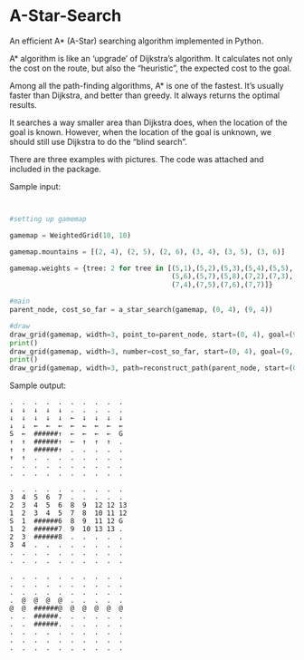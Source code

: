 # A-Star-Search
An efficient A* (A-Star) searching algorithm implemented in Python.

A* algorithm is like an ‘upgrade’ of Dijkstra’s algorithm. It calculates not only the cost on the route, but also the “heuristic”, the expected cost to the goal.

Among all the path-finding algorithms, A* is one of the fastest. It’s usually faster than Dijkstra, and better than greedy. It always returns the optimal results.

It searches a way smaller area than Dijkstra does, when the location of the goal is known. However, when the location of the goal is unknown, we should still use Dijkstra to do the “blind search”.

There are three examples with pictures. The code was attached and included in the package.

Sample input:

```python


#setting up gamemap

gamemap = WeightedGrid(10, 10)

gamemap.mountains = [(2, 4), (2, 5), (2, 6), (3, 4), (3, 5), (3, 6)]

gamemap.weights = {tree: 2 for tree in [(5,1),(5,2),(5,3),(5,4),(5,5),
                                        (5,6),(5,7),(5,8),(7,2),(7,3),
                                        (7,4),(7,5),(7,6),(7,7)]}

#main
parent_node, cost_so_far = a_star_search(gamemap, (0, 4), (9, 4))

#draw
draw_grid(gamemap, width=3, point_to=parent_node, start=(0, 4), goal=(9, 4))
print()
draw_grid(gamemap, width=3, number=cost_so_far, start=(0, 4), goal=(9, 4))
print()
draw_grid(gamemap, width=3, path=reconstruct_path(parent_node, start=(0, 4), goal=(9, 4)))

```
Sample output:
```
.  .  .  .  .  .  .  .  .  .  
↓  ↓  ↓  ↓  ↓  .  .  .  .  .  
↓  ↓  ↓  ↓  ↓  ←  ↓  ↓  ↓  ↓  
↓  ↓  ←  ←  ←  ←  ←  ←  ←  ←  
S  ←  ######↑  ←  ←  ←  ←  G  
↑  ↑  ######↑  ←  ↑  ↑  ↑  .  
↑  ↑  ######↑  .  .  .  .  .  
↑  ↑  .  .  .  .  .  .  .  .  
.  .  .  .  .  .  .  .  .  .  
.  .  .  .  .  .  .  .  .  .  

.  .  .  .  .  .  .  .  .  .  
3  4  5  6  7  .  .  .  .  .  
2  3  4  5  6  8  9  12 12 13 
1  2  3  4  5  7  8  10 11 12 
S  1  ######6  8  9  11 12 G  
1  2  ######7  9  10 13 13 .  
2  3  ######8  .  .  .  .  .  
3  4  .  .  .  .  .  .  .  .  
.  .  .  .  .  .  .  .  .  .  
.  .  .  .  .  .  .  .  .  .  

.  .  .  .  .  .  .  .  .  .  
.  .  .  .  .  .  .  .  .  .  
.  .  .  .  .  .  .  .  .  .  
.  @  @  @  @  .  .  .  .  .  
@  @  ######@  @  @  @  @  @  
.  .  ######.  .  .  .  .  .  
.  .  ######.  .  .  .  .  .  
.  .  .  .  .  .  .  .  .  .  
.  .  .  .  .  .  .  .  .  .  
.  .  .  .  .  .  .  .  .  . 
```
